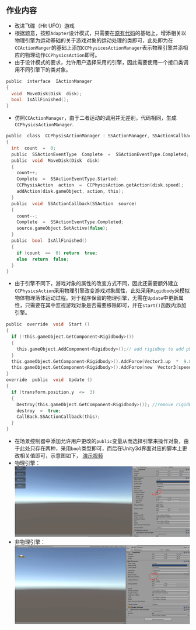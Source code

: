 
## 作业内容
- 改进飞碟（Hit UFO）游戏
- 根据题意，按照```Adapter```设计模式，只需要在[原有代码](https://github.com/Simon-Hwang/Unity3d-learning/blob/master/Homework4)的基础上，增添相关以物理引擎为运动基础的关于游戏对象的运动处理的类即可，此处即为在```CCActionManger```的基础上添加```CCPhysicesActionManager```表示物理引擎并添相应的物理动作```CCPhysicsAction```即可。
- 由于设计模式的要求，允许用户选择采用的引擎，因此需要使用一个接口类调用不同引擎下的类对象。
```c
public  interface  IActionManager
{
  void  MoveDisk(Disk  disk);
  bool  IsAllFinished();
}
```
- 仿照```CCActionManager```，由于二者运动的调用并无差别，代码相同，生成```CCPhysicsActionManager```.
```c
public  class  CCPhysisActionManager : SSActionManager, SSActionCallback, IActionManager  // server for physice move
{
  int  count  =  0;
  public  SSActionEventType  Complete  =  SSActionEventType.Completed;
  public  void  MoveDisk(Disk  disk)
  {
    count++;
    Complete  =  SSActionEventType.Started;
    CCPhysisAction  action  =  CCPhysisAction.getAction(disk.speed);
    addAction(disk.gameObject, action, this);
  }
  public  void  SSActionCallback(SSAction  source)
  {
    count--;
    Complete  =  SSActionEventType.Completed;
    source.gameObject.SetActive(false);
  }
  public  bool  IsAllFinished()
  {
    if (count  ==  0) return  true;
    else  return  false;
  }
}
```
- 由于引擎不同下，游戏对象的属性的改变方式不同，因此还需要额外建立```CCPhysicsAction```采用物理引擎改变游戏对象属性，此处采用```Rigidbody```来模拟物体物理落体运动过程。对于程序保留的物理引擎，无需在```Update```中更新属性，只需要在其中监视游戏对象是否需要移除即可，并在```start()```函数内添加引擎。
```c
public  override  void  Start ()
{
  if (!this.gameObject.GetComponent<Rigidbody>())
  {
    this.gameObject.AddComponent<Rigidbody>();// add rigidboy to add physics move
  }
  this.gameObject.GetComponent<Rigidbody>().AddForce(Vector3.up  *  9.8f  *  0.6f, ForceMode.Acceleration); //physics mode
  this.gameObject.GetComponent<Rigidbody>().AddForce(new  Vector3(speedx, 0, 0), ForceMode.VelocityChange);
}
override  public  void  Update ()
{
  if (transform.position.y  <=  3)
  {
    Destroy(this.gameObject.GetComponent<Rigidbody>()); //remove rigidbody
    destroy  =  true;
    CallBack.SSActionCallback(this);
  }
}
```
- 在场景控制器中添加允许用户更改的```public```变量从而选择引擎来操作对象，由于此处只存在两种，采用```bool```类型即可，而后在Unity3d界面对应的脚本上更改相关值即可，示意图如下， [演示视频](https://github.com/Simon-Hwang/Unity3d-learning/blob/master/homework5/demontration.mp4)
- 物理引擎：
 ![image](https://github.com/Simon-Hwang/Unity3d-learning/blob/master/homework5/images/physics.png)
- 非物理引擎： 
![image](https://github.com/Simon-Hwang/Unity3d-learning/blob/master/homework5/images/not_physics.png)